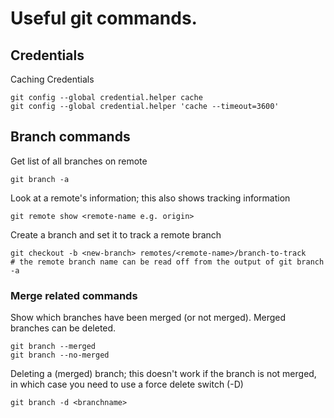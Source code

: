 # Useful git commands.

## Credentials

Caching Credentials
```
git config --global credential.helper cache
git config --global credential.helper 'cache --timeout=3600'
```

## Branch commands
Get list of all branches on remote
```
git branch -a
```

Look at a remote's information; this also shows tracking information
```
git remote show <remote-name e.g. origin>
```

Create a branch and set it to track a remote branch
```
git checkout -b <new-branch> remotes/<remote-name>/branch-to-track
# the remote branch name can be read off from the output of git branch -a
```

### Merge related commands
Show which branches have been merged (or not merged). Merged branches can be deleted.
``` 
git branch --merged
git branch --no-merged
```

Deleting a (merged) branch; this doesn't work if the branch is not merged, in which case you need to use a force delete switch (-D)
```
git branch -d <branchname>
```

